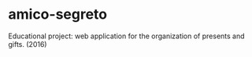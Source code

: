 # amico-segreto
Educational project: web application for the organization of presents and gifts. (2016)
